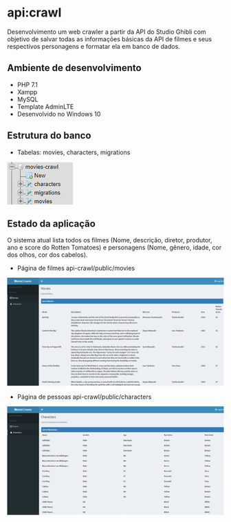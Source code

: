 # api:crawl

Desenvolvimento um web crawler a partir da API do Studio Ghibli com objetivo de salvar todas as informações básicas da API de filmes e seus respectivos personagens e formatar ela em banco de dados.

## Ambiente de desenvolvimento

  - PHP 7.1
  - Xampp
  - MySQL
  - Template AdminLTE
  - Desenvolvido no Windows 10
 
## Estrutura do banco

- Tabelas: movies, characters, migrations
<img src="tables.png">

## Estado da aplicação

O sistema atual lista todos os filmes (Nome, descrição, diretor, produtor, ano e score do Rotten Tomatoes) e personagens (Nome, gênero, idade, cor dos olhos, cor dos cabelos).

- Página de filmes
api-crawl/public/movies
<img src="movie-page.png">

- Página de pessoas
api-crawl/public/characters
<img src="character-page.png">